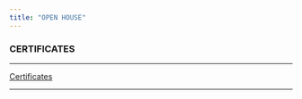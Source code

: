 ```yaml
---
title: "OPEN HOUSE"
---
```


### CERTIFICATES
<hr>

 <a href="https://drive.google.com/open?id=1fEEiCr1nb7GQ8kWBRoBKAPLujweqjbi3">Certificates</a>
 
 <hr>
 
 
